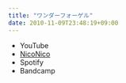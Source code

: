 ```yaml
---
title: "ワンダーフォーゲル"
date: 2010-11-09T23:48:19+09:00
---
```


- YouTube
- [NicoNico](https://nico.ms/sm12699432)
- Spotify
- Bandcamp

